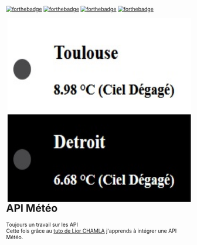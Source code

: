 [![forthebadge](http://forthebadge.com/images/badges/built-with-love.svg)](http://forthebadge.com)
[![forthebadge](https://forthebadge.com/images/badges/uses-html.svg)](https://forthebadge.com)
[![forthebadge](https://forthebadge.com/images/badges/made-with-javascript.svg)](https://forthebadge.com)
[![forthebadge](https://forthebadge.com/images/badges/0-percent-optimized.svg)](https://forthebadge.com)<br><br>
<img align="right" width="500" height="500" src="00.jpg">

# API Météo
Toujours un travail sur les API<br>
Cette fois grâce au [tuto de Lior CHAMLA](https://www.youtube.com/watch?v=zrigq4HIecM&list=PLpUhHhXoxrjf-CGm82kXtbrAtoMsO5xsL) j'apprends à intégrer une API Météo.
